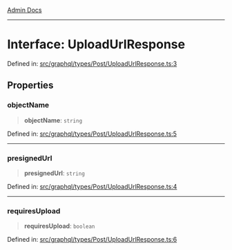 [Admin Docs](/)

***

# Interface: UploadUrlResponse

Defined in: [src/graphql/types/Post/UploadUrlResponse.ts:3](https://github.com/NishantSinghhhhh/talawa-api/blob/3b12506812825c5581bdb63c64252031697d198c/src/graphql/types/Post/UploadUrlResponse.ts#L3)

## Properties

### objectName

> **objectName**: `string`

Defined in: [src/graphql/types/Post/UploadUrlResponse.ts:5](https://github.com/NishantSinghhhhh/talawa-api/blob/3b12506812825c5581bdb63c64252031697d198c/src/graphql/types/Post/UploadUrlResponse.ts#L5)

***

### presignedUrl

> **presignedUrl**: `string`

Defined in: [src/graphql/types/Post/UploadUrlResponse.ts:4](https://github.com/NishantSinghhhhh/talawa-api/blob/3b12506812825c5581bdb63c64252031697d198c/src/graphql/types/Post/UploadUrlResponse.ts#L4)

***

### requiresUpload

> **requiresUpload**: `boolean`

Defined in: [src/graphql/types/Post/UploadUrlResponse.ts:6](https://github.com/NishantSinghhhhh/talawa-api/blob/3b12506812825c5581bdb63c64252031697d198c/src/graphql/types/Post/UploadUrlResponse.ts#L6)
